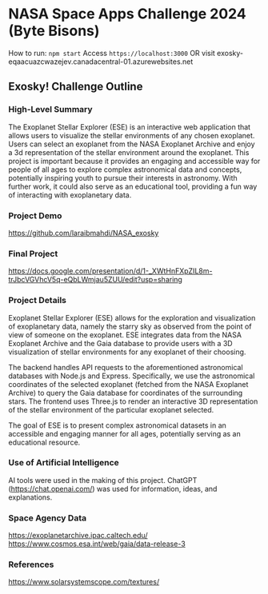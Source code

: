 # NASA Space Apps Challenge 2024 (Byte Bisons)
How to run: 
`npm start`
Access `https://localhost:3000`
OR visit exosky-eqaacuazcwazejev.canadacentral-01.azurewebsites.net
## Exosky! Challenge Outline
### High-Level Summary
The Exoplanet Stellar Explorer (ESE) is an interactive web application that allows users to visualize the stellar environments of any chosen exoplanet. Users can select an exoplanet from the NASA Exoplanet Archive and enjoy a 3d representation of the stellar environment around the exoplanet. This project is important because it provides an engaging and accessible way for people of all ages to explore complex astronomical data and concepts, potentially inspiring youth to pursue their interests in astronomy. With further work, it could also serve as an educational tool, providing a fun way of interacting with exoplanetary data.
### Project Demo
https://github.com/laraibmahdi/NASA_exosky
### Final Project
https://docs.google.com/presentation/d/1-_XWtHnFXpZIL8m-trJbcVGVhcV5q-eQbLWmjau5ZUU/edit?usp=sharing
### Project Details
Exoplanet Stellar Explorer (ESE) allows for the exploration and visualization of exoplanetary data, namely the starry sky as observed from the point of view of someone on the exoplanet. ESE integrates data from the NASA Exoplanet Archive and the Gaia database to provide users with a 3D visualization of stellar environments for any exoplanet of their choosing. 

The backend handles API requests to the aforementioned astronomical databases with Node.js and Express. Specifically, we use the astronomical coordinates of the selected exoplanet (fetched from the NASA Exoplanet Archive) to query the Gaia database for coordinates of the surrounding stars. The frontend uses Three.js to render an interactive 3D representation of the stellar environment of the particular exoplanet selected.

The goal of ESE is to present complex astronomical datasets in an accessible and engaging manner for all ages, potentially serving as an educational resource.
### Use of Artificial Intelligence
AI tools were used in the making of this project. ChatGPT (https://chat.openai.com/) was used for information, ideas, and explanations.
### Space Agency Data
https://exoplanetarchive.ipac.caltech.edu/
https://www.cosmos.esa.int/web/gaia/data-release-3
### References
https://www.solarsystemscope.com/textures/
